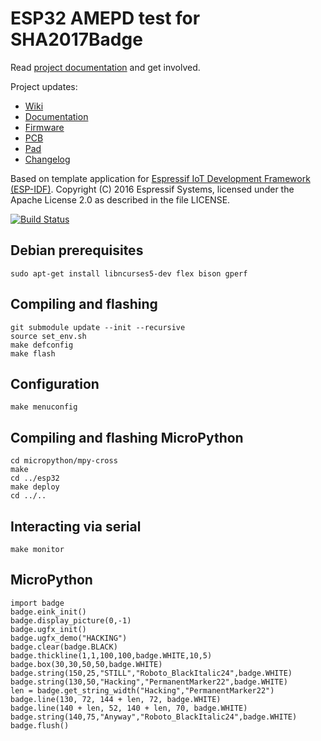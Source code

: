 ESP32 AMEPD test for SHA2017Badge
=================================

Read [project documentation](https://orga.sha2017.org/index.php/Projects:Badge) and get involved.

Project updates:

* [Wiki](https://wiki.sha2017.org/w/Projects:Badge)
* [Documentation](https://wiki.sha2017.org/w/Projects:Badge/Documentation)
* [Firmware](https://github.com/SHA2017-badge/Firmware)
* [PCB](https://github.com/SHA2017-badge/PCB)
* [Pad](https://pad.sha2017.org/p/badge)
* [Changelog](CHANGELOG.md)

Based on template application for [Espressif IoT Development Framework (ESP-IDF)](https://github.com/espressif/esp-idf
). Copyright (C) 2016 Espressif Systems, licensed under the Apache License 2.0 as described in the file LICENSE.

[![Build Status](https://travis-ci.org/SHA2017-badge/Firmware.svg?branch=master)](https://travis-ci.org/SHA2017-badge/Firmware)

Debian prerequisites
--------------------

```
sudo apt-get install libncurses5-dev flex bison gperf
```

Compiling and flashing
----------------------

```
git submodule update --init --recursive
source set_env.sh
make defconfig
make flash
```

Configuration
-------------
```
make menuconfig
```

Compiling and flashing MicroPython
----------------------------------

```
cd micropython/mpy-cross
make
cd ../esp32
make deploy
cd ../..
```

Interacting via serial
----------------------
```
make monitor
```

MicroPython
-----------
```
import badge
badge.eink_init()
badge.display_picture(0,-1)
badge.ugfx_init()
badge.ugfx_demo("HACKING")
badge.clear(badge.BLACK)
badge.thickline(1,1,100,100,badge.WHITE,10,5)
badge.box(30,30,50,50,badge.WHITE)
badge.string(150,25,"STILL","Roboto_BlackItalic24",badge.WHITE)
badge.string(130,50,"Hacking","PermanentMarker22",badge.WHITE)
len = badge.get_string_width("Hacking","PermanentMarker22")
badge.line(130, 72, 144 + len, 72, badge.WHITE)
badge.line(140 + len, 52, 140 + len, 70, badge.WHITE)
badge.string(140,75,"Anyway","Roboto_BlackItalic24",badge.WHITE)
badge.flush()
```
